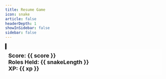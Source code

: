 ```yaml
---
title: Resume Game
icon: snake
article: false
headerDepth: 1
showInSidebar: false
sidebar: false
---
```


  <div id="game-container">
    <canvas ref="gameCanvas" width="600" height="600"></canvas>
     <div id="score-container">
      <div>Score: {{ score }}</div>
      <div>Roles Held: {{ snakeLength }}</div>
      <div>XP: {{ xp }}</div>
    </div>
  </div>


<script>
export default {
  data() {
    return {
      snake: {
        position: { x: 100, y: 50 },
        body: [{ x: 100, y: 50 }, { x: 90, y: 50 }, { x: 80, y: 50 }, { x: 70, y: 50 }],
        direction: 'NONE',
      },
      food: {
        nuggets: [
          {
              "position": { "x": 346, "y": 338 },
              "text": "Support Technician, Suddenlink"
          },
          {
              "position": { "x": 424, "y": 281 },
              "text": "Unix Administrator, NLI"
          },
          {
              "position": { "x": 413, "y": 402 },
              "text": "Linux Engineer III, Rackspace"
          },
          {
              "position": { "x": 167, "y": 256 },
              "text": "CTO, HostUOnline, Inc"
          },
          {
              "position": { "x": 139, "y": 375 },
              "text": "Development Guru, Sundaram"
          },
          {
              "position": { "x": 139, "y": 375 },
              "text": "Owner, Fire, Well & Tree"
          },
          {
              "position": { "x": 221, "y": 148 },
              "text": "Sr. SRE, International Game Tech"
          },
          {
              "position": { "x": 112, "y": 499 },
              "text": "Manager SRE / DevSecOps, Charles Schwab"
          }
      ],
       count: 0
      },
      growthCounter: 0, // new counter for snake growth
      growthRate: 5, // new growth rate for snake
      canvasSize: { width: 600, height: 600 },
      score: 0, // new score property
      xp: 0, // new xp property
      snakeLength: 0,
      started: false,
    };
  },
  mounted() {
    const canvas = this.$refs.gameCanvas;
    this.ctx = canvas.getContext('2d');
    this.drawTitle();
    this.drawSubtext();
    this.drawInstructions();
    window.addEventListener('keydown', this.handleKeyDownOnce);
    canvas.addEventListener('touchstart', this.handleTouchStartOnce);
  },
  beforeDestroy() {
    clearInterval(this.gameLoop);
    window.removeEventListener('keydown', this.handleKeyDown);
    window.removeEventListener('touchstart', this.handleTouchStart);
    window.removeEventListener('touchmove', this.handleTouchMove);
  },
  methods: {
    handleTouchStartOnce(event) {
      if (this.started == false) {
        this.started = true;
        this.startGame();
      }
      event.preventDefault();
      console.log('touchstartone')
      if (this.snake.direction == 'NONE') {
        this.snake.direction = 'RIGHT';
      }

      window.removeEventListener('touchstart', this.handleTouchStartOnce);
      window.addEventListener('touchstart', this.handleTouchStart);
      window.addEventListener('touchmove', this.handleTouchMove);

      const touch = event.touches[0];
      this.touchStartX = touch.clientX;
      this.touchStartY = touch.clientY;
    },
    handleTouchStart(event) {
      event.preventDefault();

      const touch = event.touches[0];
      this.touchStartX = touch.clientX;
      this.touchStartY = touch.clientY;
    },
    handleTouchMove(event) {
      event.preventDefault();
      if (!this.touchStartX || !this.touchStartY) return;
      const touch = event.touches[0];
      const deltaX = touch.clientX - this.touchStartX;
      const deltaY = touch.clientY - this.touchStartY;
      if (Math.abs(deltaX) > Math.abs(deltaY)) {
        if (deltaX > 0 && this.snake.direction !== 'LEFT') {
          this.snake.direction = 'RIGHT';
        }
        if (deltaX < 0 && this.snake.direction !== 'RIGHT') {
          this.snake.direction = 'LEFT';
        }
      } else {
        if (deltaY > 0 && this.snake.direction !== 'UP') {
          this.snake.direction = 'DOWN';
        }
        if (deltaY < 0 && this.snake.direction !== 'DOWN') {
          this.snake.direction = 'UP';
        }
      }
      this.touchStartX = null;
      this.touchStartY = null;
    },
    drawTitle() {
      this.ctx.font = 'bold 48px sans-serif';
      this.ctx.fillStyle = 'green';
      this.ctx.textAlign = 'center';
      this.ctx.fillText('ResumeSnake', this.canvasSize.width / 2, 100);
    },
    drawSubtext() {
      this.ctx.font = '24px sans-serif';
      this.ctx.fillStyle = 'green';
      this.ctx.textAlign = 'center';
      this.ctx.fillText('Use arrow keys to move', this.canvasSize.width / 2, 150);
    },
    drawInstructions() {
      this.ctx.font = '18px sans-serif';
      this.ctx.fillStyle = 'green';
      this.ctx.textAlign = 'left';
      this.ctx.fillText('Instructions:', 50, 200);
      this.ctx.fillText('Eat the role to grow your career.', 50, 230);
      this.ctx.fillText('Avoid hitting the walls or yourself', 50, 260);
    },
    handleKeyDownOnce(event) {
      if (event.key === 'ArrowUp' && this.snake.direction === 'NONE') {
        this.snake.direction = 'UP';
      }
      if (event.key === 'ArrowDown' && this.snake.direction === 'NONE') {
        this.snake.direction = 'DOWN';
      }
      if (event.key === 'ArrowLeft' && this.snake.direction === 'NONE') {
        this.snake.direction = 'LEFT';
      }
      if (event.key === 'ArrowRight' && this.snake.direction === 'NONE') {
        this.snake.direction = 'RIGHT';
      }
      this.startGame();
    },
    startGame() {
      this.gameLoop = setInterval(this.updateGame, 100);
      window.removeEventListener('keydown', this.handleKeyDownOnce);
      window.removeEventListener('touchstart', this.handleTouchStartOnce);
      window.addEventListener('keydown', this.handleKeyDown);
      window.addEventListener('touchstart', this.handleTouchStart);
      window.addEventListener('touchmove', this.handleTouchMove);
    },
    generateFood() {
      this.food.count = this.food.count + 1
    },
    updateGame() {
      // Update snake position based on direction
      if(this.snake.direction === 'RIGHT') this.snake.position.x += 10;
      if(this.snake.direction === 'LEFT') this.snake.position.x -= 10;
      if(this.snake.direction === 'UP') this.snake.position.y -= 10;
      if(this.snake.direction === 'DOWN') this.snake.position.y += 10;

      // Add a new segment to the snake body at the new position
      this.snake.body.unshift({ x: this.snake.position.x, y: this.snake.position.y });

      if (!this.ctx) {
        const canvas = this.$refs.gameCanvas;
        this.ctx = canvas.getContext('2d');
      }
      // Check if the snake has collided with the food
      const foodBoundingBox = {
        x: this.food.nuggets[this.food.count].position.x,
        y: this.food.nuggets[this.food.count].position.y - 10, // Subtract 10 to account for font size
        width: this.ctx.measureText(this.food.nuggets[this.food.count].text).width,
        height: 10, // Use fixed height of 10 for font size
      };
      if (
        this.snake.position.x >= foodBoundingBox.x &&
        this.snake.position.x <= foodBoundingBox.x + foodBoundingBox.width &&
        this.snake.position.y >= foodBoundingBox.y &&
        this.snake.position.y <= foodBoundingBox.y + foodBoundingBox.height
      ) {
        // Generate a new food object
        this.score += 10; // increment score
        this.snakeLength = this.snake.body.length
        this.generateFood();
      } else {
        // If the snake hasn't collided with the food, remove the last segment of the snake body to maintain length
        this.snake.body.pop();
      }

      // Check for collisions with walls or itself
      if (
        this.snake.position.x < 0 ||
        this.snake.position.y < 0 ||
        this.snake.position.x >= this.canvasSize.width ||
        this.snake.position.y >= this.canvasSize.height ||
        this.snake.body.slice(1).some(segment => segment.x === this.snake.position.x && segment.y === this.snake.position.y)
      ) {
        this.resetGame();
      }
      if (this.snakeLength < 0) {
        this.snakeLength = 0
      }
      this.xp = (this.xp + 10)+(this.score * 100); // calculate xp
      // Draw game
      this.draw();
    },
    draw() {
      const canvas = this.$refs.gameCanvas;
      const ctx = canvas.getContext('2d');
      this.ctx.clearRect(0, 0, canvas.width, canvas.height);
      
      // Draw snake
      this.ctx.fillStyle = 'green';
      this.snake.body.forEach(segment => {
        this.ctx.fillRect(segment.x, segment.y, 10, 10);
      });
      
      // Draw food
      this.ctx.fillStyle = 'red';
      this.ctx.fillText(this.food.nuggets[this.food.count].text, this.food.nuggets[this.food.count].position.x, this.food.nuggets[this.food.count].position.y);
    },
    handleKeyDown(event) {
      const { key } = event;
      if (key === 'ArrowUp' && this.snake.direction !== 'DOWN') this.snake.direction = 'UP';
      if (key === 'ArrowDown' && this.snake.direction !== 'UP') this.snake.direction = 'DOWN';
      if (key === 'ArrowLeft' && this.snake.direction !== 'RIGHT') this.snake.direction = 'LEFT';
      if (key === 'ArrowRight' && this.snake.direction !== 'LEFT') this.snake.direction = 'RIGHT';
    },
    resetGame() {
      this.snake.position = { x: 100, y: 50 };
      this.snake.body = [{ x: 100, y: 50 }, { x: 90, y: 50 }, { x: 80, y: 50 }];
      this.snake.direction = 'RIGHT';
      this.food.nuggets[this.food.count].position = { x: 200, y: 200 };
      this.food.count = 0;
      this.xp = 0;
      this.snakeLength = this.snake.body.length
      this.score = 0;

      
      clearInterval(this.gameLoop); // Stop the game loop
      window.removeEventListener('keydown', this.handleKeyDown);
      window.removeEventListener('touchstart', this.handleTouchStart);
      window.removeEventListener('touchmove', this.handleTouchMove);

      window.addEventListener('keydown', this.handleKeyDownOnce);
      window.addEventListener('touchstart', this.handleTouchStart);
      window.addEventListener('touchmove', this.handleTouchMove);
    },
  },
};
</script>


<style scoped>
#game-container {
  max-width: 100%;
  max-height: 100vh;
    /* display: flex;
    justify-content: center;
    align-items: center; */
    /* height: 100vh; */
    /* background-color: #f0f0f0; */
}

canvas {
    border: 2px solid #000;
    background-color: #fff;
}
body {
  overflow-y: hidden !important;
  
}
#score-container {
  position: relative;
  top: 0;
  left: 0;
  padding: 10px;
  font-size: 18px;
  font-weight: bold;
  background-color: rgba(255, 255, 255, 0.8);
}
</style>

